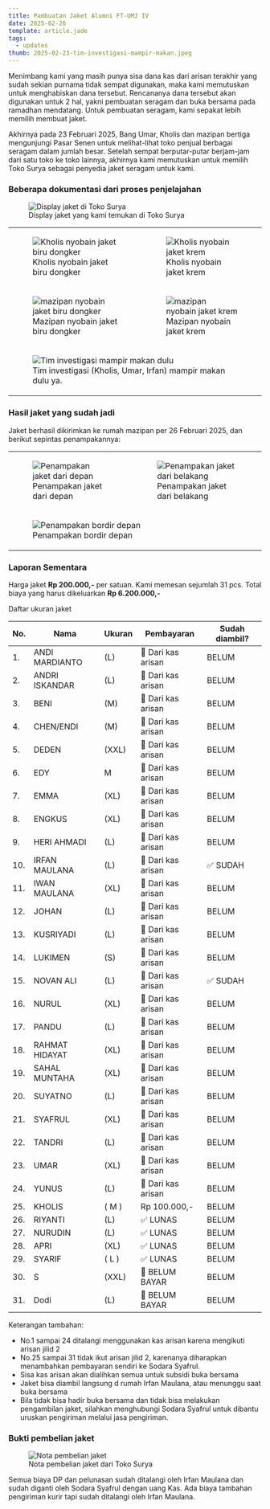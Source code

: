 ```yaml
---
title: Pambuatan Jaket Alumni FT-UMJ IV
date: 2025-02-26
template: article.jade
tags:
  - updates
thumb: 2025-02-23-tim-investigasi-mampir-makan.jpeg
---
```


Menimbang kami yang masih punya sisa dana kas dari arisan terakhir yang sudah sekian purnama tidak sempat digunakan, maka kami memutuskan untuk menghabiskan dana tersebut. Rencananya dana tersebut akan digunakan untuk 2 hal, yakni pembuatan seragam dan buka bersama pada ramadhan mendatang. Untuk pembuatan seragam, kami sepakat lebih memilih membuat jaket.

Akhirnya pada 23 Februari 2025, Bang Umar, Kholis dan mazipan bertiga mengunjungi Pasar Senen untuk melihat-lihat toko penjual berbagai seragam dalam jumlah besar. Setelah sempat berputar-putar berjam-jam dari satu toko ke toko lainnya, akhirnya kami memutuskan untuk memilih Toko Surya sebagai penyedia jaket seragam untuk kami.

### Beberapa dokumentasi dari proses penjelajahan

<figure>
  <img class="lazy content-img" src="/story/assets/img/placeholder.png" data-src="/story/assets/img/2025-02-23-jaket-display.jpeg" alt="Display jaket di Toko Surya" />
  <figcaption>Display jaket yang kami temukan di Toko Surya</figcaption>
</figure>

<div class="table-responsive-compact !m-0">
  <table class="table !m-0">
    <tbody>
      <tr>
        <td class="!p-1">
          <figure>
            <img class="lazy content-img" src="/story/assets/img/placeholder.png" data-src="/story/assets/img/2025-02-23-kholis-nyobain-jaket-biru.jpeg" alt="Kholis nyobain jaket biru dongker" />
            <figcaption>Kholis nyobain jaket biru dongker</figcaption>
          </figure>
        </td>
        <td class="!p-1">
          <figure>
            <img class="lazy content-img" src="/story/assets/img/placeholder.png" data-src="/story/assets/img/2025-02-23-kholis-nyobain-jaket-krem.jpeg" alt="Kholis nyobain jaket krem" />
            <figcaption>Kholis nyobain jaket krem</figcaption>
          </figure>
        </td>
      </tr>
      <tr>
        <td class="!p-1">
          <figure>
            <img class="lazy content-img" src="/story/assets/img/placeholder.png" data-src="/story/assets/img/2025-02-23-mazipan-nyobain-jaket-biru.jpeg" alt="mazipan nyobain jaket biru dongker" />
            <figcaption>Mazipan nyobain jaket biru dongker</figcaption>
          </figure>
        </td>
        <td class="!p-1">
          <figure>
            <img class="lazy content-img" src="/story/assets/img/placeholder.png" data-src="/story/assets/img/2025-02-23-mazipan-nyobain-jaket-krem.jpeg" alt="mazipan nyobain jaket krem" />
            <figcaption>Mazipan nyobain jaket krem</figcaption>
          </figure>
        </td>
      </tr>
      <tr>
        <td class="!p-1" colspan="2">
          <figure>
            <img class="lazy content-img" src="/story/assets/img/placeholder.png" data-src="/story/assets/img/2025-02-23-tim-investigasi-mampir-makan.jpeg" alt="Tim investigasi mampir makan dulu" />
            <figcaption>Tim investigasi (Kholis, Umar, Irfan) mampir makan dulu ya.</figcaption>
          </figure>
        </td>
      </tr>
    </tbody>
  </table>
</div>

### Hasil jaket yang sudah jadi

Jaket berhasil dikirimkan ke rumah mazipan per 26 Februari 2025, dan berikut sepintas penampakannya:

<div class="table-responsive-compact !m-0">
  <table class="table !m-0">
    <tbody>
      <tr>
        <td class="!p-1">
          <figure>
            <img class="lazy content-img" src="/story/assets/img/placeholder.png" data-src="/story/assets/img/2025-02-26-tampak-depan.jpeg" alt="Penampakan jaket dari depan" />
            <figcaption>Penampakan jaket dari depan</figcaption>
          </figure>
        </td>
        <td class="!p-1">
          <figure>
            <img class="lazy content-img" src="/story/assets/img/placeholder.png" data-src="/story/assets/img/2025-02-26-tampak-belakang.jpeg" alt="Penampakan jaket dari belakang" />
            <figcaption>Penampakan jaket dari belakang</figcaption>
          </figure>
        </td>
      </tr>
      <tr>
        <td class="!p-1" colspan="2">
          <figure>
            <img class="lazy content-img" src="/story/assets/img/placeholder.png" data-src="/story/assets/img/2025-02-26-tampak-bordir.jpeg" alt="Penampakan bordir depan" />
            <figcaption>Penampakan bordir depan</figcaption>
          </figure>
        </td>
      </tr>
    </tbody>
  </table>
</div>

### Laporan Sementara

Harga jaket **Rp 200.000,-** per satuan. Kami memesan sejumlah 31 pcs. Total biaya yang harus dikeluarkan **Rp 6.200.000,-**

Daftar ukuran jaket

| No. | Nama           | Ukuran | Pembayaran         | Sudah diambil? |
| --- | -------------- | ------ | ------------------ | ------------- |
| 1.  | ANDI MARDIANTO | (L)    | 🤏 Dari kas arisan | BELUM         |
| 2.  | ANDRI ISKANDAR | (L)    | 🤏 Dari kas arisan | BELUM         |
| 3.  | BENI           | (M)    | 🤏 Dari kas arisan | BELUM         |
| 4.  | CHEN/ENDI      | (M)    | 🤏 Dari kas arisan | BELUM         |
| 5.  | DEDEN          | (XXL)  | 🤏 Dari kas arisan | BELUM         |
| 6.  | EDY            | M      | 🤏 Dari kas arisan | BELUM         |
| 7.  | EMMA           | (XL)   | 🤏 Dari kas arisan | BELUM         |
| 8.  | ENGKUS         | (XL)   | 🤏 Dari kas arisan | BELUM         |
| 9.  | HERI AHMADI    | (L)    | 🤏 Dari kas arisan | BELUM         |
| 10. | IRFAN MAULANA  | (L)    | 🤏 Dari kas arisan | ✅ SUDAH      |
| 11. | IWAN MAULANA   | (XL)   | 🤏 Dari kas arisan | BELUM         |
| 12. | JOHAN          | (L)    | 🤏 Dari kas arisan | BELUM         |
| 13. | KUSRIYADI      | (L)    | 🤏 Dari kas arisan | BELUM         |
| 14. | LUKIMEN        | (S)    | 🤏 Dari kas arisan | BELUM         |
| 15. | NOVAN ALI      | (L)    | 🤏 Dari kas arisan | ✅ SUDAH        |
| 16. | NURUL          | (XL)   | 🤏 Dari kas arisan | BELUM         |
| 17. | PANDU          | (L)    | 🤏 Dari kas arisan | BELUM         |
| 18. | RAHMAT HIDAYAT | (XL)   | 🤏 Dari kas arisan | BELUM         |
| 19. | SAHAL MUNTAHA  | (XL)   | 🤏 Dari kas arisan | BELUM         |
| 20. | SUYATNO        | (L)    | 🤏 Dari kas arisan | BELUM         |
| 21. | SYAFRUL        | (XL)   | 🤏 Dari kas arisan | BELUM         |
| 22. | TANDRI         | (L)    | 🤏 Dari kas arisan | BELUM         |
| 23. | UMAR           | (XL)   | 🤏 Dari kas arisan | BELUM         |
| 24. | YUNUS          | (L)    | 🤏 Dari kas arisan | BELUM         |
| 25. | KHOLIS         | ( M )  | Rp 100.000,-       | BELUM         |
| 26. | RIYANTI        | (L)    | ✅ LUNAS           | BELUM         |
| 27. | NURUDIN        | (L)    | ✅ LUNAS           | BELUM         |
| 28. | APRI           | (XL)   | ✅ LUNAS           | BELUM         |
| 29. | SYARIF         | ( L )  | ✅ LUNAS           | BELUM         |
| 30. | S              | (XXL)  | 🚫 BELUM BAYAR     | BELUM         |
| 31. | Dodi           | (L)    | 🚫 BELUM BAYAR     | BELUM         |

Keterangan tambahan:

- No.1 sampai 24 ditalangi menggunakan kas arisan karena mengikuti arisan jilid 2
- No.25 sampai 31 tidak ikut arisan jilid 2, karenanya diharapkan menambahkan pembayaran sendiri ke Sodara Syafrul.
- Sisa kas arisan akan dialihkan semua untuk subsidi buka bersama
- Jaket bisa diambil langsung d rumah Irfan Maulana, atau menunggu saat buka bersama
- Bila tidak bisa hadir buka bersama dan tidak bisa melakukan pengambilan jaket, silahkan menghubungi Sodara Syafrul untuk dibantu uruskan pengiriman melalui jasa pengiriman.

### Bukti pembelian jaket

<figure>
  <img class="lazy content-img" src="/story/assets/img/placeholder.png" data-src="/story/assets/img/2025-02-23-nota-pembelian.jpeg" alt="Nota pembelian jaket" />
  <figcaption>Nota pembelian jaket dari Toko Surya</figcaption>
</figure>

Semua biaya DP dan pelunasan sudah ditalangi oleh Irfan Maulana dan sudah diganti oleh Sodara Syafrul dengan uang Kas. Ada biaya tambahan pengiriman kurir tapi sudah ditalangi oleh Irfan Maulana.
